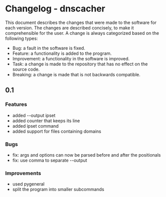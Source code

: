 # Changelog - dnscacher

This document describes the changes that were made to the software for each
version. The changes are described concisely, to make it comprehensible for the
user. A change is always categorized based on the following types:

- Bug: a fault in the software is fixed.
- Feature: a functionality is added to the program.
- Improvement: a functionality in the software is improved.
- Task: a change is made to the repository that has no effect on the source code.
- Breaking: a change is made that is not backwards compatible.

## 0.1

### Features

- added --output ipset
- added counter that keeps its line
- added ipset command
- added support for files containing domains

### Bugs

- fix: args and options can now be parsed before and after the positionals
- fix: use comma to separate --output

### Improvements

- used pygeneral
- split the program into smaller subcommands
